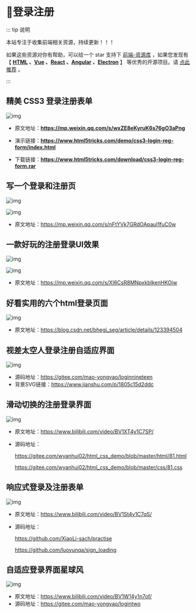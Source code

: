 # 🍁登录注册

::: tip 说明

本站专注于收集前端相关资源，持续更新！！！

如果这些资源对你有帮助，可以给一个 star 支持下 [前端-资源库](https://github.com/huangpw/document-frontend-vitepress) ，如果您发现有 【 **[HTML](/html) 、[Vue](/vue) 、[React](/react) 、[Angular](/angular) 、[Electron](/electron)** 】 等优秀的开源项目。请 [点此推荐](https://github.com/huangpw/document-frontend-vitepress/issues/new) 。

:::



## 精美 CSS3 登录注册表单

![img](/images/html/css/code/login/l10001.png)

- 原文地址：**https://mp.weixin.qq.com/s/wxZE8eKyruK6s76gO3aPng**

- 演示链接：**https://www.html5tricks.com/demo/css3-login-reg-form/index.html**

- 下载链接：**https://www.html5tricks.com/download/css3-login-reg-form.rar**



## 写一个登录和注册页

![img](/images/html/css/code/login/l10002.png)

![img](/images/html/css/code/login/l10002.gif)

- 原文地址：https://mp.weixin.qq.com/s/nFtYVk7GRdOApauI1fuC0w



## 一款好玩的注册登录UI效果

![img](/images/html/css/code/login/l10003.png)

![img](/images/html/css/code/login/l10003.gif)

- 原文地址：https://mp.weixin.qq.com/s/XI6CsR8MNpxkbIkenHKOiw



## 好看实用的六个html登录页面

![img](/images/html/css/code/login/l10004.png)

- 原文地址：https://blog.csdn.net/bhegi_seg/article/details/123394504



## 视差太空人登录注册自适应界面

![img](/images/html/css/code/login/l10005.gif)

- 源码地址：https://gitee.com/mao-yongyao/loginnineteen 
- 背景SVG链接：https://www.jianshu.com/p/1805c15d2ddc



## 滑动切换的注册登录界面

![img](/images/html/css/code/login/l10006.png)

- 原文地址：https://www.bilibili.com/video/BV1XT4y1C7SP/

- 源码地址：

  https://gitee.com/wyanhui02/html_css_demo/blob/master/html/81.html 

  https://gitee.com/wyanhui02/html_css_demo/blob/master/css/81.css



## 响应式登录及注册表单

![img](/images/html/css/code/login/l10007.png)

- 原文地址：https://www.bilibili.com/video/BV1St4y1C7qS/

- 源码地址：

  https://github.com/XiaoLi-sach/practise

  https://github.com/luoyunqa/sign_loading

  

## 自适应登录界面星球风

![img](/images/html/css/code/login/l10008.png)

- 原文地址：https://www.bilibili.com/video/BV1W14y1n7of/
- 源码地址：https://gitee.com/mao-yongyao/logintwo



